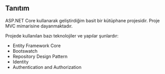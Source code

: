 ## Tanıtım


 ASP.NET Core kullanarak geliştirdiğim basit bir kütüphane projesidir. Proje MVC mimarisine dayanmaktadır.

Projede kullanılan bazı teknolojiler ve yapılar şunlardır:


- Entity Framework Core  
- Bootswatch  
- Repository Design Pattern  
- Identity  
- Authentication and Authorization
